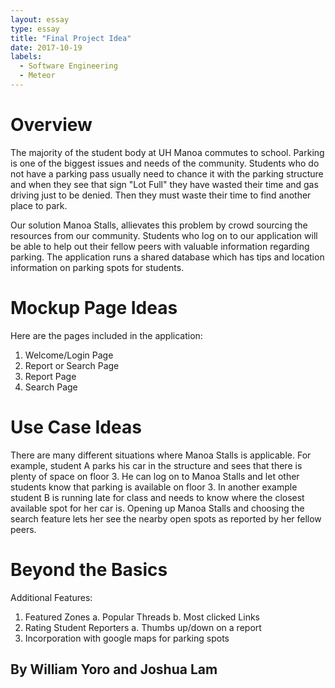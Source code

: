 ```yaml
---
layout: essay
type: essay
title: "Final Project Idea"
date: 2017-10-19
labels:
  - Software Engineering
  - Meteor
---
```

# Overview

The majority of the student body at UH Manoa commutes to school. Parking is one of the biggest issues and needs of the community. Students who do not have a parking pass usually need to chance it with the parking structure and when they see that sign "Lot Full" they have wasted their time and gas driving just to be denied. Then they must waste their time to find another place to park.

Our solution Manoa Stalls, allievates this problem by crowd sourcing the resources from our community. Students who log on to our application will be able to help out their fellow peers with valuable information regarding parking. The application runs a shared database which has tips and location information on parking spots for students. 

# Mockup Page Ideas

Here are the pages included in the application:
1. Welcome/Login Page
2. Report or Search Page
3. Report Page
4. Search Page

# Use Case Ideas

There are many different situations where Manoa Stalls is applicable. For example, student A parks his car in the structure and sees that there is plenty of space on floor 3. He can log on to Manoa Stalls and let other students know that parking is available on floor 3. In another example student B is running late for class and needs to know where the closest available spot for her car is. Opening up Manoa Stalls and choosing the search feature lets her see the nearby open spots as reported by her fellow peers.

# Beyond the Basics

Additional Features:
1. Featured Zones
	a. Popular Threads
	b. Most clicked Links
2. Rating Student Reporters
	a. Thumbs up/down on a report
3. Incorporation with google maps for parking spots

## By William Yoro and Joshua Lam
